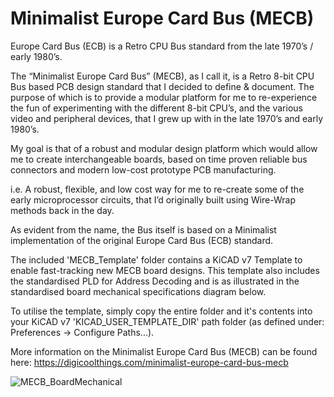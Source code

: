 # Minimalist Europe Card Bus (MECB)

Europe Card Bus (ECB) is a Retro CPU Bus standard from the late 1970’s / early 1980’s.

The “Minimalist Europe Card Bus” (MECB), as I call it, is a Retro 8-bit CPU Bus based PCB design standard that I decided to define & document. The purpose of which is to provide a modular platform for me to re-experience the fun of experimenting with the different 8-bit CPU’s, and the various video and peripheral devices, that I grew up with in the late 1970’s and early 1980’s.

My goal is that of a robust and modular design platform which would allow me to create interchangeable boards, based on time proven reliable bus connectors and modern low-cost prototype PCB manufacturing.

i.e. A robust, flexible, and low cost way for me to re-create some of the early microprocessor circuits, that I’d originally built using Wire-Wrap methods back in the day.

As evident from the name, the Bus itself is based on a Minimalist implementation of the original Europe Card Bus (ECB) standard.

The included 'MECB_Template' folder contains a KiCAD v7 Template to enable fast-tracking new MECB board designs. 
This template also includes the standardised PLD for Address Decoding and is as illustrated in the standardised board mechanical specifications diagram below.

To utilise the template, simply copy the entire folder and it's contents into your KiCAD v7 'KICAD_USER_TEMPLATE_DIR' path folder (as defined under: Preferences -> Configure Paths...).

More information on the Minimalist Europe Card Bus (MECB) can be found here: https://digicoolthings.com/minimalist-europe-card-bus-mecb

![MECB_BoardMechanical](https://user-images.githubusercontent.com/41102492/156108345-406d51ec-9da2-4283-bedd-fe233dd7c1df.png)
